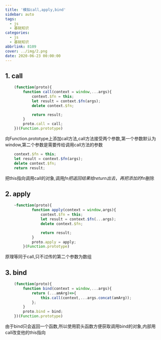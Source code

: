 ```yaml
---
title: '模拟call,apply,bind'
sidebar: auto
tags:
  - js
  - 基础知识
categories:
  - js
  - 基础知识
abbrlink: 8109
cover: ../img/2.png
date: 2020-06-23 00:00:00
---
```


## 1. call

```js
    (function(proto){
        function call(context = window,...args){
            context.$fn = this;
            let result = context.$fn(args);
            delete context.$fn;

            return result;
        }
        proto.call = call;
    })(Function.prototype)
```

向Function.prototype上添加call方法,call方法接受两个参数,第一个参数默认为window,第二个参数是需要传给调用call方法的参数

```js
    context.$fn = this;
    let result = context.$fn(args);
    delete context.$fn;
    return result;
```

把this指向调用call的对象,调用$fn把返回结果给return出去，再把添加的$fn删除

## 2. apply

```js
    ~function(proto){
            function apply(context = window,args){
                context.$fn = this;
                let result = context.$fn(...args);
                delete context.$fn;

                return result;
            }
            proto.apply = apply;
        }(Function.prototype)
```

原理等同于call,只不过传的第二个参数为数组

## 3. bind

```js
    (function(proto){
        function bind(context = window,...args){
            return (...amArg)=>{
                this.call(context,...args.concat(amArg));
            };
        }
        proto.bind = bind;
    })(Function.prototype)
```

由于bind只会返回一个函数,所以使用箭头函数方便获取调用bind的对象,内部用call改变他的this指向
